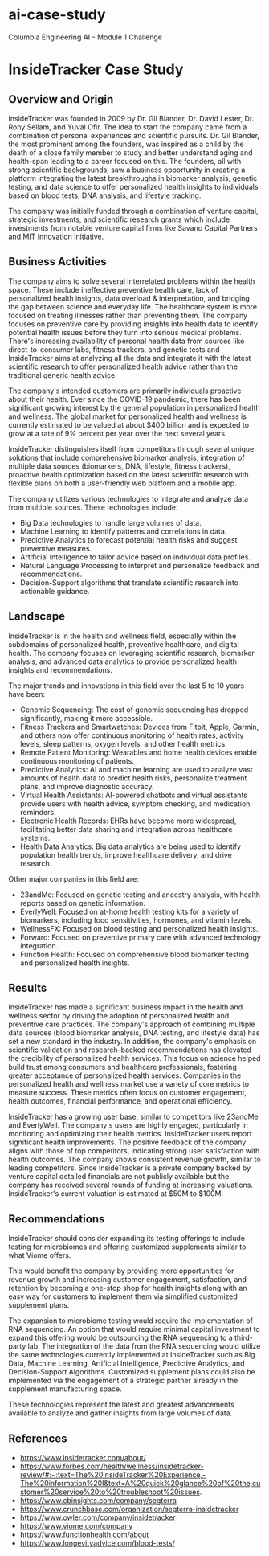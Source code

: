 # ai-case-study
Columbia Engineering AI - Module 1 Challenge


# InsideTracker Case Study

## Overview and Origin

InsideTracker was founded in 2009 by Dr. Gil Blander, Dr. David Lester, Dr. Rony Sellam, and Yuval Ofir. The idea to start the company came from a combination of personal experiences and scientific pursuits. Dr. Gil Blander, the most prominent among the founders,  was inspired as a child by the death of a close family member to study and better understand aging and health-span leading to a career focused on this. The founders, all with strong scientific backgrounds, saw a business opportunity in creating a platform integrating the latest breakthroughs in biomarker analysis, genetic testing, and data science to offer personalized health insights to individuals based on blood tests, DNA analysis, and lifestyle tracking. 

The company was initially funded through a combination of venture capital, strategic investments, and scientific research grants which include investments from notable venture capital firms like Savano Capital Partners and MIT Innovation Initiative.


## Business Activities

The company aims to solve several interrelated problems within the health space. These include ineffective preventive health care, lack of personalized health insights, data overload & interpretation, and bridging the gap between science and everyday life. The healthcare system is more focused on treating illnesses rather than preventing them. The company focuses on preventive care by providing insights into health data to identify potential health issues before they turn into serious medical problems. There's increasing availability of personal health data from sources like direct-to-consumer labs, fitness trackers, and genetic tests and InsideTracker aims at analyzing all the data and integrate it with the latest scientific research to offer personalized health advice rather than the traditional generic health advice. 

The company's intended customers are primarily individuals proactive about their health. Ever since the COVID-19 pandemic, there has been significant growing interest by the general population in personalized health and wellness. The global market for personalized health and wellness is currently estimated to be valued at about $400  billion and is expected to grow at a rate of 9% percent per year over the next several years.

InsideTracker distinguishes itself from competitors through several unique solutions that include comprehensive biomarker analysis, integration of multiple data sources (biomarkers, DNA, lifestyle, fitness trackers), proactive health optimization based on the latest scientific research with flexible plans on both a user-friendly web platform and a mobile app.

The company utilizes various technologies to integrate and analyze data from multiple sources. These technologies include:

-	Big Data technologies to handle large volumes of data.
-	Machine Learning to identify patterns and correlations in data.
- Predictive Analytics to forecast potential health risks and suggest preventive measures.
- Artificial Intelligence to tailor advice based on individual data profiles.
- Natural Language Processing to interpret and personalize feedback and recommendations.
- Decision-Support algorithms that translate scientific research into actionable guidance. 


## Landscape

InsideTracker is in the health and wellness field, especially within the subdomains of personalized health, preventive healthcare, and digital health. The company focuses on leveraging scientific research, biomarker analysis, and advanced data analytics to provide personalized health insights and recommendations. 

The major trends and innovations in this field over the last 5 to 10 years have been:

- Genomic Sequencing: The cost of genomic sequencing has dropped significantly, making it more accessible.
- Fitness Trackers and Smartwatches: Devices from Fitbit, Apple, Garmin, and others now offer continuous monitoring of health rates, activity levels, sleep patterns, oxygen levels, and other health metrics.
- Remote Patient Monitoring: Wearables and home health devices enable continuous monitoring of patients.
- Predictive Analytics: AI and machine learning are used to analyze vast amounts of health data to predict health risks, personalize treatment plans, and improve diagnostic accuracy.
- Virtual Health Assistants: AI-powered chatbots and virtual assistants provide users with health advice, symptom checking, and medication reminders.
- Electronic Health Records: EHRs have become more widespread, facilitating better data sharing and integration across healthcare systems.
- Health Data Analytics: Big data analytics are being used to identify population health trends, improve healthcare delivery, and drive research.

Other major companies in this field are:

- 23andMe: Focused on genetic testing and ancestry analysis, with health reports based on genetic information.
- EverlyWell: Focused on at-home health testing kits for a variety of biomarkers, including food sensitivities, hormones, and vitamin levels.
- WellnessFX: Focused on blood testing and personalized health insights.
- Forward: Focused on preventive primary care with advanced technology integration.
- Function Health: Focused on comprehensive blood biomarker testing and personalized health insights.


## Results

InsideTracker has made a significant business impact in the health and wellness sector by driving the adoption of personalized health and preventive care practices. The company's approach of combining multiple data sources (blood biomarker analysis, DNA testing, and lifestyle data) has set a new standard in the industry. In addition, the company's emphasis on scientific validation and research-backed recommendations has elevated the credibility of personalized health services. This focus on science helped build trust among consumers and healthcare professionals, fostering greater acceptance of personalized health services.
Companies in the personalized health and wellness market use a variety of core metrics to measure success. These metrics often focus on customer engagement, health outcomes, financial performance, and operational efficiency. 

InsideTracker has a growing user base, similar to competitors like 23andMe and EverlyWell. The company's users are highly engaged, particularly in monitoring and optimizing their health metrics. InsideTracker users report significant health improvements. The positive feedback of the company aligns with those of top competitors, indicating strong user satisfaction with health outcomes. The company shows consistent revenue growth, similar to leading competitors. Since InsideTracker is a private company backed by venture capital detailed financials are not publicly available but the company has received several rounds of funding at increasing valuations. InsideTracker's current valuation is estimated at $50M to $100M. 


## Recommendations

InsideTracker should consider expanding its testing offerings to include testing for microbiomes and offering customized supplements similar to what Viome offers.

This would benefit the company by providing more opportunities for revenue growth and increasing customer engagement, satisfaction, and retention by becoming a one-stop shop for health insights along with an easy way for customers to implement them via simplified customized supplement plans. 

The expansion to microbiome testing would require the implementation of RNA sequencing. An option that would require minimal capital investment to expand this offering would be outsourcing the RNA sequencing to a third-party lab. The integration of the data from the RNA sequencing would utilize the same technologies currently implemented at InsideTracker such as Big Data, Machine Learning, Artificial Intelligence, Predictive Analytics, and Decision-Support Algorithms. Customized supplement plans could also be implemented via the engagement of a strategic partner already in the supplement manufacturing space.  

These technologies represent the latest and greatest advancements available to analyze and gather insights from large volumes of data.


## References
- https://www.insidetracker.com/about/
- https://www.forbes.com/health/wellness/insidetracker-review/#:~:text=The%20InsideTracker%20Experience,-The%20information%20I&text=A%20quick%20glance%20of%20the,customer%20service%20to%20troubleshoot%20issues.
- https://www.cbinsights.com/company/segterra
- https://www.crunchbase.com/organization/segterra-insidetracker
- https://www.owler.com/company/insidetracker
- https://www.viome.com/company
- https://www.functionhealth.com/about
- https://www.longevityadvice.com/blood-tests/
